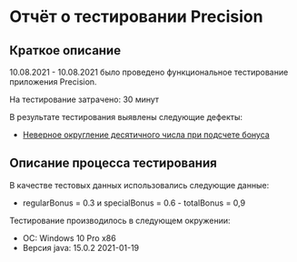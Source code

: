 # Отчёт о тестировании Precision

## Краткое описание

10.08.2021 - 10.08.2021 было проведено функциональное тестирование приложения Precision.

На тестирование затрачено: 30 минут

В результате тестирования выявлены следующие дефекты:
* [Неверное округление десятичного числа при подсчете бонуса](https://github.com/KlevtsovAndrey/netology-javaqa-1-2-2/issues/1)

## Описание процесса тестирования

В качестве тестовых данных использовались следующие данные:
* regularBonus = 0.3 и specialBonus = 0.6 - totalBonus = 0,9

Тестирование производилось в следующем окружении:
* ОС: Windows 10 Pro x86
* Версия java: 15.0.2 2021-01-19
